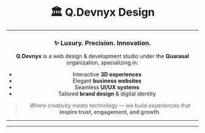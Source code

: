 <!-- Centered intro section -->
<div align="center">


# 🏛️ **Q.Devnyx Design**

---

### ✨ **Luxury. Precision. Innovation.**
**Q.Devnyx** is a web design & development studio under the **Quarasal** organization, specializing in:
- Interactive **3D experiences**
- Elegant **business websites**
- Seamless **UI/UX systems**
- Tailored **brand design** & digital identity

> Where creativity meets technology — we build experiences that **inspire trust, engagement, and growth**.

---


---

</div>
